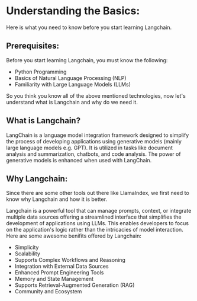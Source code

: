 # Understanding the Basics:

Here is what you need to know before you start learning Langchain.

## Prerequisites:
Before you start learning Langchain, you must know the following:
* Python Programming
* Basics of Natural Language Processing (NLP)
* Familiarity with Large Language Models (LLMs)

So you think you know all of the above mentioned technologies, now let's understand what is Langchain and why do we need it.

## What is Langchain?
LangChain is a language model integration framework designed to simplify the process of developing applications using generative models (mainly large language models e.g. GPT). It is utilized in tasks like document analysis and summarization, chatbots, and code analysis. The power of generative models is enhanced when used with LangChain.

## Why Langchain:
Since there are some other tools out there like LlamaIndex, we first need to know why Langchain and how it is better.

Langchain is a powerful tool that can manage prompts, context, or integrate multiple data sources offering a streamlined interface that simplifies the development of applications using LLMs. This enables developers to focus on the application's logic rather than the intricacies of model interaction. Here are some awesome benifits offered by Langchain:

* Simplicity
* Scalability
* Supports Complex Workflows and Reasoning
* Integration with External Data Sources
* Enhanced Prompt Engineering Tools
* Memory and State Management
* Supports Retrieval-Augmented Generation (RAG)
* Community and Ecosystem